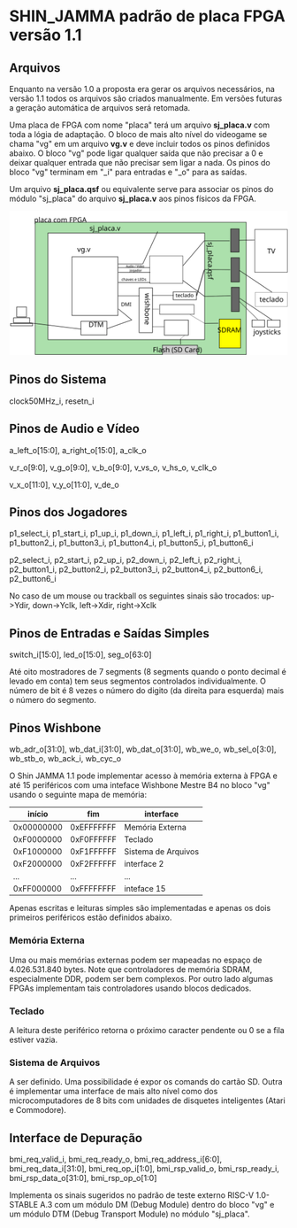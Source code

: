 # SHIN_JAMMA padrão de placa FPGA versão 1.1

## Arquivos

Enquanto na versão 1.0 a proposta era gerar os arquivos necessários, na versão
1.1 todos os arquivos são criados manualmente. Em versões futuras a geração
automática de arquivos será retomada.

Uma placa de FPGA com nome "placa" terá um arquivo **sj_placa.v** com toda a lógia
de adaptação. O bloco de mais alto nível do videogame se chama "vg" em um arquivo
**vg.v** e deve incluir todos os pinos definidos abaixo. O bloco "vg" pode ligar
qualquer saída que não precisar a 0 e deixar qualquer entrada que não precisar
sem ligar a nada. Os pinos do bloco "vg" terminam em "_i" para entradas e "_o"
para as saídas.

Um arquivo **sj_placa.qsf** ou equivalente serve para associar os pinos do módulo
"sj_placa" do arquivo **sj_placa.v** aos pinos físicos da FPGA.

![arquivos](arquivos.svg)

## Pinos do Sistema

clock50MHz_i, resetn_i

## Pinos de Audio e Vídeo

a_left_o[15:0], a_right_o[15:0], a_clk_o

v_r_o[9:0], v_g_o[9:0], v_b_o[9:0], v_vs_o, v_hs_o, v_clk_o

v_x_o[11:0], v_y_o[11:0], v_de_o

## Pinos dos Jogadores

p1_select_i, p1_start_i, p1_up_i, p1_down_i, p1_left_i, p1_right_i, p1_button1_i, p1_button2_i, p1_button3_i, p1_button4_i, p1_button5_i, p1_button6_i

p2_select_i, p2_start_i, p2_up_i, p2_down_i, p2_left_i, p2_right_i, p2_button1_i, p2_button2_i, p2_button3_i, p2_button4_i, p2_button6_i, p2_button6_i

No caso de um mouse ou trackball os seguintes sinais são trocados: up->Ydir, down->Yclk, left->Xdir, right->Xclk

## Pinos de Entradas e Saídas Simples

switch_i[15:0], led_o[15:0], seg_o[63:0]

Até oito mostradores de 7 segments (8 segments quando o ponto decimal é levado
em conta) tem seus segmentos controlados individualmente. O número de bit é 8
vezes o número do digito (da direita para esquerda) mais o número do segmento.

## Pinos Wishbone

wb_adr_o[31:0], wb_dat_i[31:0], wb_dat_o[31:0], wb_we_o, wb_sel_o[3:0], wb_stb_o, wb_ack_i, wb_cyc_o

O Shin JAMMA 1.1 pode implementar acesso à memória externa à FPGA e até 15 periféricos
com uma inteface Wishbone Mestre B4 no bloco "vg" usando o seguinte mapa de memória:

| início     | fim        | interface |
|------------|------------|-----------|
| 0x00000000 | 0xEFFFFFFF | Memória Externa |
| 0xF0000000 | 0xF0FFFFFF | Teclado |
| 0xF1000000 | 0xF1FFFFFF | Sistema de Arquivos |
| 0xF2000000 | 0xF2FFFFFF | interface 2 |
| ...        | ...        | ...         |
| 0xFF000000 | 0xFFFFFFFF | inteface 15 |

Apenas escritas e leituras simples são implementadas e apenas os dois primeiros
periféricos estão definidos abaixo.

### Memória Externa

Uma ou mais memórias externas podem ser mapeadas no espaço de 4.026.531.840 bytes.
Note que controladores de memória SDRAM, especialmente DDR, podem ser bem complexos.
Por outro lado algumas FPGAs implementam tais controladores usando blocos dedicados.

### Teclado

A leitura deste periférico retorna o próximo caracter pendente ou 0 se a fila estiver
vazia.

### Sistema de Arquivos

A ser definido. Uma possibilidade é expor os comands do cartão SD. Outra é implementar uma interface de mais alto nível como dos microcomputadores de 8 bits com unidades de disquetes inteligentes (Atari e Commodore).

## Interface de Depuração

bmi_req_valid_i, bmi_req_ready_o, bmi_req_address_i[6:0], bmi_req_data_i[31:0], bmi_req_op_i[1:0], bmi_rsp_valid_o, bmi_rsp_ready_i, bmi_rsp_data_o[31:0], bmi_rsp_op_o[1:0]

Implementa os sinais sugeridos no padrão de teste externo RISC-V 1.0-STABLE A.3
com um módulo DM (Debug Module) dentro do bloco "vg" e um módulo DTM (Debug
Transport Module) no módulo "sj_placa".
